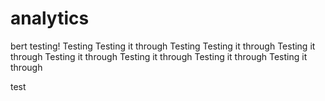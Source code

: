 # analytics
bert testing!
Testing
Testing it through
Testing
Testing it through
Testing it through
Testing it through
Testing it through
Testing it through
Testing it through


test

